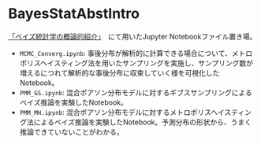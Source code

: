 # BayesStatAbstIntro

[「ベイズ統計学の概論的紹介」](https://www.slideshare.net/naokihayashi714/ss-161469671/naokihayashi714/ss-161469671)　にて用いたJupyter Notebookファイル置き場。

* `MCMC_Converg.ipynb`: 事後分布が解析的に計算できる場合について、メトロポリスヘイスティング法を用いたサンプリングを実施し、サンプリング数が増えるにつれて解析的な事後分布に収束していく様を可視化したNotebook。
* `PMM_GS.ipynb`: 混合ポアソン分布モデルに対するギブスサンプリングによるベイズ推論を実験したNotebook。
* `PMM_MH.ipynb`: 混合ポアソン分布モデルに対するメトロポリスヘイスティング法によるベイズ推論を実験したNotebook。予測分布の形状から、うまく推論できていないことがわかる。
